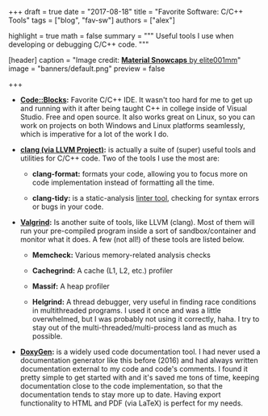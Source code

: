 +++
draft = true
date = "2017-08-18"
title = "Favorite Software: C/C++ Tools"
tags = ["blog", "fav-sw"]
authors = ["alex"]

highlight = true
math = false
summary = """
Useful tools I use when developing or debugging C/C++ code.
"""

[header]
  caption = "Image credit: [**Material Snowcaps** by elite001mm](https://www.deviantart.com/elite001mm)"
  image = "banners/default.png"
  preview = false

+++

- **[Code::Blocks](http://www.codeblocks.org/):** Favorite C/C++ IDE. It wasn't too hard for me to get up and running with it after being taught C++ in college inside of Visual Studio. Free and open source. It also works great on Linux, so you can work on projects on both Windows and Linux platforms seamlessly, which is imperative for a lot of the work I do.


- **[clang (via LLVM Project)](https://clang.llvm.org/):** is actually a suite of (super) useful tools and utilities for C/C++ code. Two of the tools I use the most are:

    - **clang-format:** formats your code, allowing you to focus more on code implementation instead of formatting all the time.

    - **clang-tidy:** is a static-analysis [linter tool](https://en.wikipedia.org/wiki/Lint_(software)), checking for syntax errors or bugs in your code.

- **[Valgrind](http://valgrind.org/info/tools.html):** Is another suite of tools, like LLVM (clang). Most of them will run your pre-compiled program inside a sort of sandbox/container and monitor what it does. A few (not all!) of these tools are listed below.

    - **Memcheck:** Various memory-related analysis checks

    - **Cachegrind:** A cache (L1, L2, etc.) profiler

    - **Massif:** A heap profiler

    - **Helgrind:** A thread debugger, very useful in finding race conditions in multithreaded programs. I used it once and was a little overwhelmed, but I was probably not using it correctly, haha. I try to stay out of the multi-threaded/multi-process land as much as possible.

- **[DoxyGen](http://www.doxygen.org/):** is a widely used code documentation tool. I had never used a documentation generator like this before (2016) and had always written documentation external to my code and code's comments. I found it pretty simple to get started with and it's saved me tons of time, keeping documentation close to the code implementation, so that the documentation tends to stay more up to date. Having export functionality to HTML and PDF (via LaTeX) is perfect for my needs.
